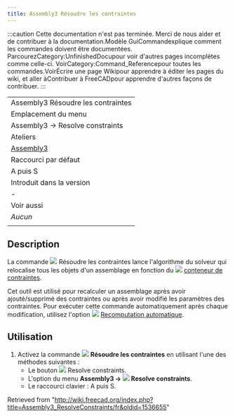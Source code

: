 ```yaml
---
title: Assembly3 Résoudre les contraintes
---
```

:::caution
Cette documentation n'est pas terminée. Merci de nous aider et de contribuer à la documentation.Modèle GuiCommandexplique comment les commandes doivent être documentées. ParcourezCategory:UnfinishedDocupour voir d'autres pages incomplètes comme celle-ci. VoirCategory:Command\_Referencepour toutes les commandes.VoirÉcrire une page Wikipour apprendre à éditer les pages du wiki, et aller àContribuer à FreeCADpour apprendre d'autres façons de contribuer.
:::

|  |
| --- |
| Assembly3 Résoudre les contraintes |
| Emplacement du menu |
| Assembly3 → Resolve constraints |
| Ateliers |
| [Assembly3](/Assembly3_Workbench/fr "Assembly3 Workbench/fr") |
| Raccourci par défaut |
| A puis S |
| Introduit dans la version |
| - |
| Voir aussi |
| *Aucun* |
|  |

## Description

La commande ![](/images/Assembly3_workbench_icon.svg) Résoudre les contraintes lance l'algorithme du solveur qui relocalise tous les objets d'un assemblage en fonction du ![](/images/Assembly_Assembly_Constraints_Tree.svg) [conteneur de contraintes](/Assembly3_CreateAssembly/fr#Description "Assembly3 CreateAssembly/fr").

Cet outil est utilisé pour recalculer un assemblage après avoir ajouté/supprimé des contraintes ou après avoir modifié les paramètres des contraintes. Pour exécuter cette commande automatiquement après chaque modification, utilisez l'option ![](/images/Assembly_AutoRecompute.svg) [Recomputation automatique](/Assembly3_AutoRecompute/fr "Assembly3 AutoRecompute/fr").

## Utilisation

1. Activez la commande ![](/images/Assembly3_workbench_icon.svg) **Résoudre les contraintes** en utilisant l'une des méthodes suivantes :
   * Le bouton ![](/images/Assembly3_workbench_icon.svg) Resolve constraints.
   * L'option du menu **Assembly3 → ![](/images/Assembly3_workbench_icon.svg) Resolve constraints**.
   * Le raccourci clavier : A puis S.

Retrieved from "<http://wiki.freecad.org/index.php?title=Assembly3_ResolveConstraints/fr&oldid=1536655>"
